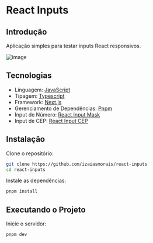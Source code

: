 # React Inputs

## Introdução

Aplicação simples para testar inputs React responsivos.

![image](https://github.com/user-attachments/assets/4bf6e1a0-3030-4153-9eba-9eb5fb51da5d)

## Tecnologias

- Linguagem: [JavaScript](https://developer.mozilla.org/pt-BR/docs/Web/JavaScript)
- Tipagem: [Typescript](https://www.typescriptlang.org/)
- Framework: [Next.js](https://nextjs.org/)
- Gerenciamento de Dependências: [Pnpm](https://pnpm.io)
- Input de Número: [React Input Mask](https://www.npmjs.com/package/react-input-mask)
- Input de CEP: [React Input CEP](https://www.tabnews.com.br/andersoncampolina/react-input-cep)

## Instalação

Clone o repositório:

```bash
git clone https://github.com/izaiasmorais/react-inputs
cd react-inputs
```

Instale as dependências:

```bash
pnpm install
```

## Executando o Projeto

Inicie o servidor:

```bash
pnpm dev
```
